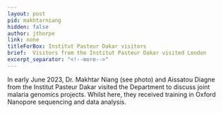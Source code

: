 ```yaml
---
layout: post
pid: makhtarniang
hidden: false
author: jthorpe
link: none
titleForBox: Institut Pasteur Dakar visitors
brief:  Visitors from the Institut Pasteur Dakar visited London
excerpt_separator: "<!--more-->"
---
```


In early June 2023, Dr. Makhtar Niang (see photo) and Aissatou Diagne from the Institut Pasteur Dakar visited the Department to discuss joint malaria genomics projects. Whilst here, they received training in Oxford Nanopore sequencing and data analysis.  